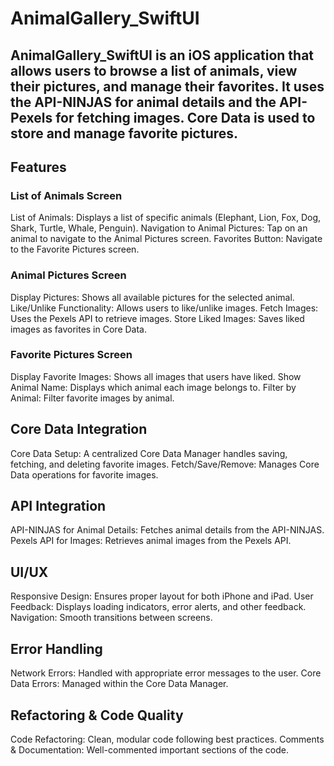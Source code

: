 # AnimalGallery_SwiftUI
## AnimalGallery_SwiftUI is an iOS application that allows users to browse a list of animals, view their pictures, and manage their favorites. It uses the API-NINJAS for animal details and the API-Pexels for fetching images. Core Data is used to store and manage favorite pictures.

## Features
### List of Animals Screen
List of Animals: Displays a list of specific animals (Elephant, Lion, Fox, Dog, Shark, Turtle, Whale, Penguin).
Navigation to Animal Pictures: Tap on an animal to navigate to the Animal Pictures screen.
Favorites Button: Navigate to the Favorite Pictures screen.

### Animal Pictures Screen
Display Pictures: Shows all available pictures for the selected animal.
Like/Unlike Functionality: Allows users to like/unlike images.
Fetch Images: Uses the Pexels API to retrieve images.
Store Liked Images: Saves liked images as favorites in Core Data.

### Favorite Pictures Screen
Display Favorite Images: Shows all images that users have liked.
Show Animal Name: Displays which animal each image belongs to.
Filter by Animal: Filter favorite images by animal.


## Core Data Integration
Core Data Setup: A centralized Core Data Manager handles saving, fetching, and deleting favorite images.
Fetch/Save/Remove: Manages Core Data operations for favorite images.

## API Integration
API-NINJAS for Animal Details: Fetches animal details from the API-NINJAS.
Pexels API for Images: Retrieves animal images from the Pexels API.

## UI/UX
Responsive Design: Ensures proper layout for both iPhone and iPad.
User Feedback: Displays loading indicators, error alerts, and other feedback.
Navigation: Smooth transitions between screens.

## Error Handling
Network Errors: Handled with appropriate error messages to the user.
Core Data Errors: Managed within the Core Data Manager.

## Refactoring & Code Quality
Code Refactoring: Clean, modular code following best practices.
Comments & Documentation: Well-commented important sections of the code.
